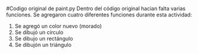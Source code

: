 #Codigo original de paint.py
Dentro del código original hacian falta varias funciones. Se agregaron cuatro diferentes funciones durante esta actividad: 
1. Se agregó un color nuevo (morado)
2. Se dibujó un círculo
3. Se dibujo un rectángulo
4. Se dibujón un triángulo 
